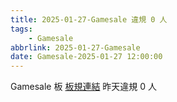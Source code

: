 ```yaml
---
title: 2025-01-27-Gamesale 違規 0 人
tags:
    - Gamesale
abbrlink: 2025-01-27-Gamesale
date: Gamesale-2025-01-27 12:00:00
---
```

Gamesale 板 [板規連結](https://www.ptt.cc/bbs/Gossiping/M.1637425085.A.07D.html)
昨天違規 0 人

